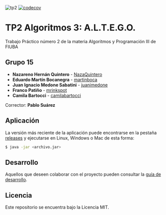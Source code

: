 ![tp2](https://github.com/NazaQuintero/algo3_tp2/actions/workflows/build.yml/badge.svg) [![codecov](https://codecov.io/gh/NazaQuintero/algo3_tp2/branch/master/graph/badge.svg)](https://codecov.io/gh/NazaQuintero/algo3_tp2)

# TP2 Algoritmos 3: A.L.T.E.G.O.

Trabajo Práctico número 2 de la materia Algoritmos y Programación III de FIUBA

## Grupo 15

* **Nazareno Hernán Quintero** - [NazaQuintero](https://github.com/NazaQuintero)
* **Eduardo Martín Bocanegra** - [martinboca](https://github.com/martinboca)
* **Juan Ignacio Medone Sabatini** - [juanimedone](https://github.com/juanimedone)
* **Franco Patiño** - [mrinkspot](https://github.com/mrinkspot)
* **Camila Bartocci** - [camilabartocci](https://github.com/camilabartocci)

Corrector: **Pablo Suárez**

## Aplicación

La versión más reciente de la aplicación puede encontrarse en la pestaña [releases](https://github.com/NazaQuintero/algo3_tp2/releases/latest) y ejecutarse en Linux, Windows o Mac de esta forma:

```bash
$ java -jar <archivo.jar> 
```

## Desarrollo

Aquellos que deseen colaborar con el proyecto pueden consultar la [guía de desarrollo](./docs/Desarrollo.md).

## Licencia

Este repositorio se encuentra bajo la Licencia MIT.


